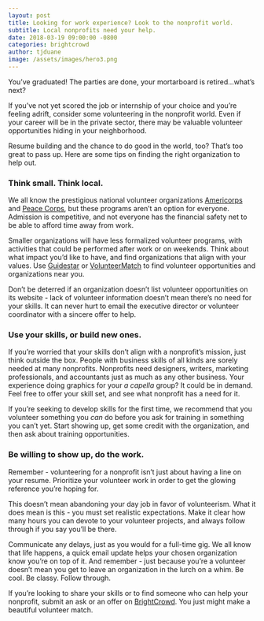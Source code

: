 ```yaml
---
layout: post
title: Looking for work experience? Look to the nonprofit world.
subtitle: Local nonprofits need your help.
date: 2018-03-19 09:00:00 -0800
categories: brightcrowd
author: tjduane
image: /assets/images/hero3.png
---
```


You’ve graduated! The parties are done, your mortarboard is retired...what’s next?

If you’ve not yet scored the job or internship of your choice and you’re feeling adrift, consider some volunteering in the nonprofit world.  Even if your career will be in the private sector, there may be valuable volunteer opportunities hiding in your neighborhood.

Resume building and the chance to do good in the world, too? That’s too great to pass up. Here are some tips on finding the right organization to help out.

### Think small. Think local.

We all know the prestigious national volunteer organizations [Americorps][link1] and [Peace Corps][link2], but these programs aren’t an option for everyone. Admission is competitive, and not everyone has the financial safety net to be able to afford time away from work.

Smaller organizations will have less formalized volunteer programs, with activities that could be performed after work or on weekends. Think about what impact you’d like to have, and find organizations that align with your values. Use [Guidestar][link3] or [VolunteerMatch][link4] to find volunteer opportunities and organizations near you.

Don’t be deterred if an organization doesn’t list volunteer opportunities on its website - lack of volunteer information doesn’t mean there’s no need for your skills. It can never hurt to email the executive director or volunteer coordinator with a sincere offer to help.

### Use your skills, or build new ones.

If you’re worried that your skills don’t align with a nonprofit’s mission, just think outside the box. People with business skills of all kinds are sorely needed at many nonprofits. Nonprofits need designers, writers, marketing professionals, and accountants just as much as any other business. Your experience doing graphics for your _a capella_ group? It could be in demand. Feel free to offer your skill set, and see what nonprofit has a need for it.

If you’re seeking to develop skills for the first time, we recommend that you volunteer something you _can_ do before you ask for training in something you can’t yet. Start showing up, get some credit with the organization, and then ask about training opportunities.  

### Be willing to show up, do the work.

Remember - volunteering for a nonprofit isn’t just about having a line on your resume. Prioritize your volunteer work in order to get the glowing reference you’re hoping for.

This doesn’t mean abandoning your day job in favor of volunteerism. What it does mean is this - you must set realistic expectations. Make it clear how many hours you can devote to your volunteer projects, and always follow through if you say you’ll be there.

Communicate any delays, just as you would for a full-time gig. We all know that life happens, a quick email update helps your chosen organization know you’re on top of it. And remember - just because you’re a volunteer doesn’t mean you get to leave an organization in the lurch on a whim. Be cool. Be classy. Follow through.

If you’re looking to share your skills or to find someone who can help your nonprofit, submit an ask or an offer on [BrightCrowd][brightcrowd]. You just might make a beautiful volunteer match.



[link1]: https://www.nationalservice.gov/programs/americorps
[link2]: https://www.peacecorps.gov/
[link3]: https://www.guidestar.org/NonprofitDirectory.aspx
[link4]: https://www.volunteermatch.org/
[brightcrowd]: https://brightcrowd.com
